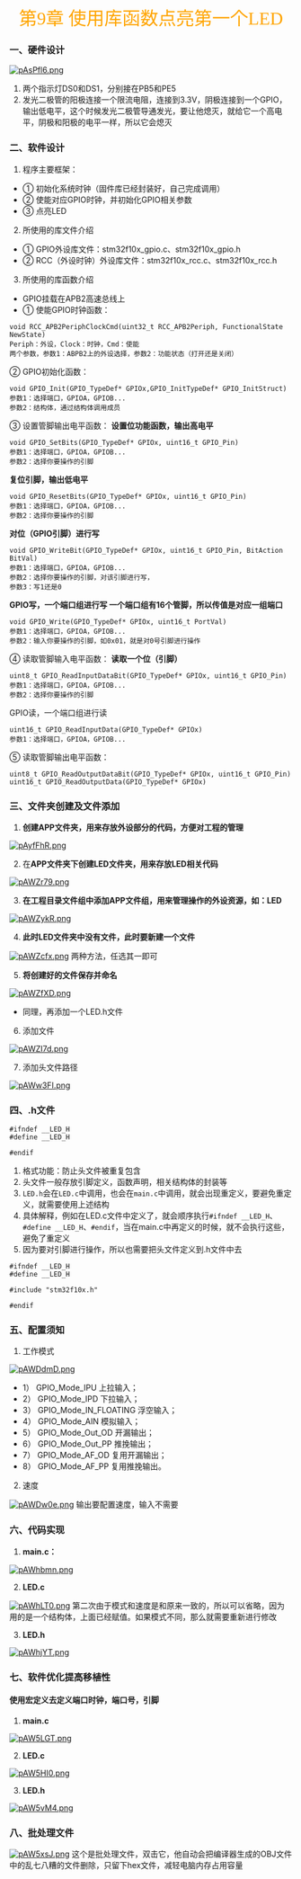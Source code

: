 <center><font face = "楷体" size = 6 color = orange>第9章 使用库函数点亮第一个LED</font></center>

### 一、硬件设计
[![pAsPfl6.png](https://s21.ax1x.com/2024/11/04/pAsPfl6.png)](https://imgse.com/i/pAsPfl6)
1. 两个指示灯DS0和DS1，分别接在PB5和PE5
2. 发光二极管的阳极连接一个限流电阻，连接到3.3V，阴极连接到一个GPIO，输出低电平，这个时候发光二极管导通发光，要让他熄灭，就给它一个高电平，阴极和阳极的电平一样，所以它会熄灭

### 二、软件设计
1. 程序主要框架：
- ① 初始化系统时钟（固件库已经封装好，自己完成调用）
- ② 使能对应GPIO时钟，并初始化GPIO相关参数
- ③ 点亮LED

2. 所使用的库文件介绍
- ① GPIO外设库文件：stm32f10x_gpio.c、stm32f10x_gpio.h
- ② RCC（外设时钟）外设库文件：stm32f10x_rcc.c、stm32f10x_rcc.h

3. 所使用的库函数介绍
- GPIO挂载在APB2高速总线上
- ① 使能GPIO时钟函数：
```
void RCC_APB2PeriphClockCmd(uint32_t RCC_APB2Periph, FunctionalState NewState)
Periph：外设，Clock：时钟，Cmd：使能
两个参数，参数1：ABPB2上的外设选择，参数2：功能状态（打开还是关闭）
```
② GPIO初始化函数：
```
void GPIO_Init(GPIO_TypeDef* GPIOx,GPIO_InitTypeDef* GPIO_InitStruct)
参数1：选择端口，GPIOA，GPIOB...
参数2：结构体，通过结构体调用成员
```
③ 设置管脚输出电平函数：
**设置位功能函数，输出高电平**
```
void GPIO_SetBits(GPIO_TypeDef* GPIOx, uint16_t GPIO_Pin)
参数1：选择端口，GPIOA，GPIOB...
参数2：选择你要操作的引脚
```
**复位引脚，输出低电平**
```
void GPIO_ResetBits(GPIO_TypeDef* GPIOx, uint16_t GPIO_Pin)
参数1：选择端口，GPIOA，GPIOB...
参数2：选择你要操作的引脚
```
**对位（GPIO引脚）进行写**
```
void GPIO_WriteBit(GPIO_TypeDef* GPIOx, uint16_t GPIO_Pin, BitAction BitVal)
参数1：选择端口，GPIOA，GPIOB...
参数2：选择你要操作的引脚，对该引脚进行写，
参数3：写1还是0
```
**GPIO写，一个端口组进行写
一个端口组有16个管脚，所以传值是对应一组端口**
```
void GPIO_Write(GPIO_TypeDef* GPIOx, uint16_t PortVal)
参数1：选择端口，GPIOA，GPIOB...
参数2：输入你要操作的引脚，如0x01，就是对0号引脚进行操作
```
④ 读取管脚输入电平函数：
**读取一个位（引脚）**
```
uint8_t GPIO_ReadInputDataBit(GPIO_TypeDef* GPIOx, uint16_t GPIO_Pin)
参数1：选择端口，GPIOA，GPIOB...
参数2：选择你要操作的引脚
```
GPIO读，一个端口组进行读
```
uint16_t GPIO_ReadInputData(GPIO_TypeDef* GPIOx)
参数1：选择端口，GPIOA，GPIOB...
```
⑤ 读取管脚输出电平函数：
```
uint8_t GPIO_ReadOutputDataBit(GPIO_TypeDef* GPIOx, uint16_t GPIO_Pin)
uint16_t GPIO_ReadOutputData(GPIO_TypeDef* GPIOx)
```

### 三、文件夹创建及文件添加
1. **创建APP文件夹，用来存放外设部分的代码，方便对工程的管理**

[![pAyfFhR.png](https://s21.ax1x.com/2024/11/08/pAyfFhR.png)](https://imgse.com/i/pAyfFhR)

2. 在**APP文件夹下创建LED文件夹，用来存放LED相关代码**

[![pAWZr79.png](https://s21.ax1x.com/2024/11/19/pAWZr79.png)](https://imgse.com/i/pAWZr79)

3. **在工程目录文件组中添加APP文件组，用来管理操作的外设资源，如：LED**

[![pAWZykR.png](https://s21.ax1x.com/2024/11/19/pAWZykR.png)](https://imgse.com/i/pAWZykR)

4. **此时LED文件夹中没有文件，此时要新建一个文件**

[![pAWZcfx.png](https://s21.ax1x.com/2024/11/19/pAWZcfx.png)](https://imgse.com/i/pAWZcfx)
两种方法，任选其一即可

5. **将创建好的文件保存并命名**

[![pAWZfXD.png](https://s21.ax1x.com/2024/11/19/pAWZfXD.png)](https://imgse.com/i/pAWZfXD)
- 同理，再添加一个LED.h文件

6. 添加文件

[![pAWZI7d.png](https://s21.ax1x.com/2024/11/19/pAWZI7d.png)](https://imgse.com/i/pAWZI7d)

7. 添加头文件路径

[![pAWw3FI.png](https://s21.ax1x.com/2024/11/20/pAWw3FI.png)](https://imgse.com/i/pAWw3FI)

### 四、.h文件
```
#ifndef __LED_H
#define __LED_H

#endif

```
1. 格式功能：防止头文件被重复包含
2. 头文件一般存放引脚定义，函数声明，相关结构体的封装等
3. `LED.h`会在`LED.c`中调用，也会在`main.c`中调用，就会出现重定义，要避免重定义，就需要使用上述结构
4. 具体解释，例如在LED.c文件中定义了，就会顺序执行`#ifndef __LED_H`、`#define __LED_H`、`#endif`，当在main.c中再定义的时候，就不会执行这些，避免了重定义
5. 因为要对引脚进行操作，所以也需要把头文件定义到.h文件中去

```
#ifndef __LED_H
#define __LED_H

#include "stm32f10x.h"

#endif

```

### 五、配置须知
1. 工作模式

[![pAWDdmD.png](https://s21.ax1x.com/2024/11/20/pAWDdmD.png)](https://imgse.com/i/pAWDdmD)
- 1） GPIO_Mode_IPU 上拉输入；
- 2） GPIO_Mode_IPD 下拉输入；
- 3） GPIO_Mode_IN_FLOATING 浮空输入；
- 4） GPIO_Mode_AIN 模拟输入；
- 5） GPIO_Mode_Out_OD 开漏输出；
- 6） GPIO_Mode_Out_PP 推挽输出；
- 7） GPIO_Mode_AF_OD 复用开漏输出；
- 8） GPIO_Mode_AF_PP 复用推挽输出。

2. 速度

[![pAWDw0e.png](https://s21.ax1x.com/2024/11/20/pAWDw0e.png)](https://imgse.com/i/pAWDw0e)
输出要配置速度，输入不需要

### 六、代码实现
1. **main.c：**

[![pAWhbmn.png](https://s21.ax1x.com/2024/11/21/pAWhbmn.png)](https://imgse.com/i/pAWhbmn)

2. **LED.c**

[![pAWhLT0.png](https://s21.ax1x.com/2024/11/21/pAWhLT0.png)](https://imgse.com/i/pAWhLT0)
第二次由于模式和速度是和原来一致的，所以可以省略，因为用的是一个结构体，上面已经赋值。如果模式不同，那么就需要重新进行修改

3. **LED.h**

[![pAWhjYT.png](https://s21.ax1x.com/2024/11/21/pAWhjYT.png)](https://imgse.com/i/pAWhjYT)

### 七、软件优化提高移植性
#### 使用宏定义去定义端口时钟，端口号，引脚
1. **main.c**

[![pAW5LGT.png](https://s21.ax1x.com/2024/11/21/pAW5LGT.png)](https://imgse.com/i/pAW5LGT)

2. **LED.c**

[![pAW5HI0.png](https://s21.ax1x.com/2024/11/21/pAW5HI0.png)](https://imgse.com/i/pAW5HI0)

3. **LED.h**

[![pAW5vM4.png](https://s21.ax1x.com/2024/11/21/pAW5vM4.png)](https://imgse.com/i/pAW5vM4)



### 八、批处理文件
[![pAW5xsJ.png](https://s21.ax1x.com/2024/11/21/pAW5xsJ.png)](https://imgse.com/i/pAW5xsJ)
这个是批处理文件，双击它，他自动会把编译器生成的OBJ文件中的乱七八糟的文件删除，只留下hex文件，减轻电脑内存占用容量